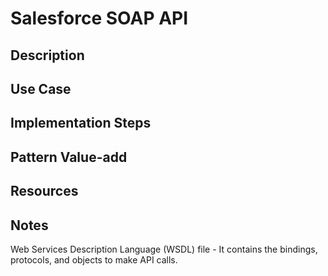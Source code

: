 # Salesforce SOAP API

## Description

## Use Case

## Implementation Steps

## Pattern Value-add

## Resources

## Notes
Web Services Description Language (WSDL) file - It contains the bindings, protocols, and objects to make API calls.
